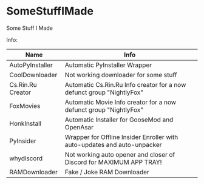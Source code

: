 # SomeStuffIMade
Some Stuff I Made

Info:

| Name | Info |
| --- | --- |
| AutoPyInstaller | Automatic PyInstaller Wrapper |
| CoolDownloader | Not working downloader for some stuff |
| Cs.Rin.Ru Creator | Automatic Cs.Rin.Ru Info creator for a now defunct group "NightlyFox" |
| FoxMovies | Automatic Movie Info creator for a now defunct group "NightlyFox" |
| HonkInstall | Automatic Installer for GooseMod and OpenAsar |
| PyInsider | Wrapper for Offline Insider Enroller with auto-updates and auto-unpacker |
| whydiscord | Not working auto opener and closer of Discord for MAXIMUM APP TRAY! |
| RAMDownloader | Fake / Joke RAM Downloader |
